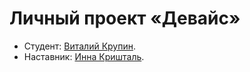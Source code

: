 # Личный проект «Девайс»

* Студент: [Виталий Крупин](https://up.htmlacademy.ru/htmlcss/20/user/319049).
* Наставник: [Инна Кришталь](https://htmlacademy.ru/profile/id43485).

